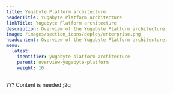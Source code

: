```yaml
---
title: Yugabyte Platform architecture
headerTitle: Yugabyte Platform architecture
linkTitle: Yugabyte Platform architecture
description: Overview of the Yugabyte Platform architecture.
image: /images/section_icons/deploy/enterprise.png
headcontent: Overview of the Yugabyte Platform architecture.
menu:
  latest:
    identifier: yugabyte-platform-architecture
    parent: overview-yugabyte-platform
    weight: 10
---
```


??? Content is needed
;2q